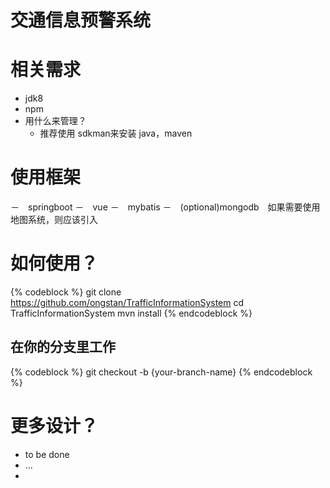 # 交通信息预警系统

# 相关需求

-   jdk8
-   npm
-   用什么来管理？ 
      - 推荐使用 sdkman来安装 java，maven


# 使用框架

－　springboot 
－　vue
－　mybatis
－　(optional)mongodb　如果需要使用地图系统，则应该引入

# 如何使用？

{% codeblock %}
git clone https://github.com/ongstan/TrafficInformationSystem
cd TrafficInformationSystem
mvn install
{% endcodeblock %}

## 在你的分支里工作

{% codeblock %}
git checkout -b {your-branch-name}
{% endcodeblock %}


# 更多设计？

-   to be done
-   ...
-

